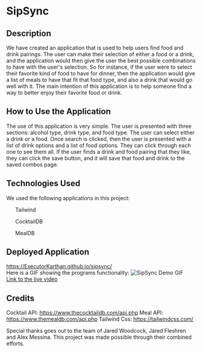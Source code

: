 # SipSync

## Description
We have created an application that is used to help users find food and drink pairings. The user can make their selection of either a food or a drink, and the application would then give the user the best possible combinations to have with the user's selection. So for instance, if the user were to select their favorite kind of food to have for dinner, then the application would give a list of meals to have that fit that food type, and also a drink that would go well with it. The main intention of this application is to help someone find a way to better enjoy their favorite food or drink. 

## How to Use the Application
The use of this application is very simple. The user is presented with three sections: alcohol type, drink type, and food type. The user can select either a drink or a food. Once search is clicked, then the user is presented with a list of drink options and a list of food options. They can click through each one to see them all. If the user finds a drink and food pairing that they like, they can click the save button, and it will save that food and drink to the saved combos page.  

## Technologies Used
We used the following applications in this project: 
<ul>Tailwind</ul>
<ul>CocktailDB</ul>
<ul>MealDB</ul>

## Deployed Application
https://ExecutorKarthan.github.io/sipsync/
<br>
Here is a GIF showing the programs functionality:
![SipSync Demo GIF](/assets/SipSync%20Demo%20Video.gif)
<br>
<a href="./Assets/SipSync Demo Video.mp4">Link to the live video</a>

## Credits
Cocktail API: https://www.thecocktaildb.com/api.php 
Meal API: https://www.themealdb.com/api.php 
Tailwind Css: https://tailwindcss.com/

Special thanks goes out to the team of Jared Woodcock, Jared Fleshren and Alex Messina. This project was made possible through their combined efforts.
